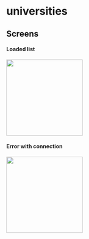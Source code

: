 # universities

## Screens
#### Loaded list
<img src="https://user-images.githubusercontent.com/70284063/119204093-dbc55180-ba94-11eb-89e9-a76e763bae76.png" width="200">

#### Error with connection
<img src="https://user-images.githubusercontent.com/70284063/119204103-de27ab80-ba94-11eb-96a3-5a12887a38ff.png" width="200">

